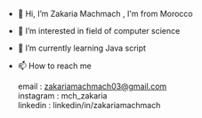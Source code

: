 - 👋 Hi, I’m Zakaria Machmach , I'm from Morocco 
- 👀 I’m interested in field of computer science 
- 🌱 I’m currently learning Java script 
- 📫 How to reach me
 
    email : zakariamachmach03@gmail.com    
    instagram : mch_zakaria                    
    linkedin : linkedin/in/zakariamachmach
